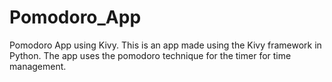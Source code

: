 # Pomodoro_App
Pomodoro App using Kivy.
This is an app made using the Kivy framework in Python. The app uses the pomodoro technique for the timer for time management.
